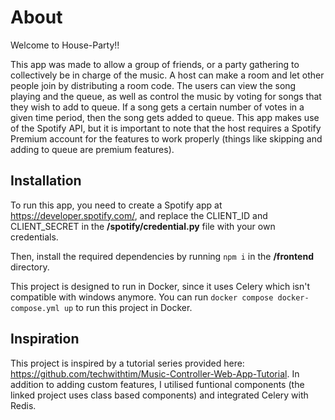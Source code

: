 # About

Welcome to House-Party!!

This app was made to allow a group of friends, or a party gathering to collectively be in charge of the music. A host can make a room and let other people join by distributing a room code. The users can view the song playing and the queue, as well as control the music by voting for songs that they wish to add to queue. If a song gets a certain number of votes in a given time period, then the song gets added to queue. This app makes use of the Spotify API, but it is important to note that the host requires a Spotify Premium account for the features to work properly (things like skipping and adding to queue are premium features).

## Installation

To run this app, you need to create a Spotify app at https://developer.spotify.com/, and replace the CLIENT_ID and CLIENT_SECRET in the **/spotify/credential.py** file with your own credentials.

Then, install the required dependencies by running `npm i` in the **/frontend** directory. 

This project is designed to run in Docker, since it uses Celery which isn't compatible with windows anymore. You can run `docker compose docker-compose.yml up` to run this project in Docker.

## Inspiration

This project is inspired by a tutorial series provided here: https://github.com/techwithtim/Music-Controller-Web-App-Tutorial. In addition to adding custom features, I utilised funtional components (the linked project uses class based components) and integrated Celery with Redis.
